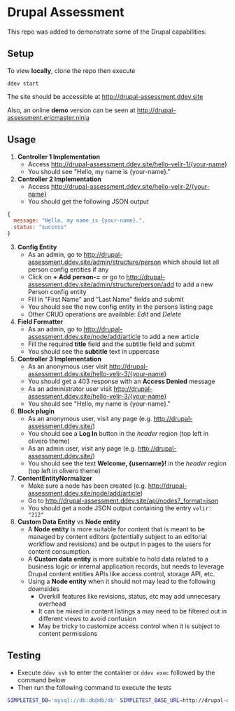 # Drupal Assessment

This repo was added to demonstrate some of the Drupal capabilities.

## Setup

To view **locally**, clone the repo then execute

```
ddev start
```

The site should be accessible at http://drupal-assessment.ddev.site

Also, an online **demo** version can be seen at http://drupal-assessment.ericmaster.ninja

## Usage

1. **Controller 1 Implementation**
   - Access http://drupal-assessment.ddev.site/hello-velir-1/{your-name}
   - You should see "Hello, my name is {your-name}."
2. **Controller 2 Implementation**
   - Access http://drupal-assessment.ddev.site/hello-velir-2/{your-name}
   - You should get the following JSON output
```javascript
{
  message: "Hello, my name is {your-name}.",
  status: "success"
}
```
3. **Config Entity**
   - As an admin, go to http://drupal-assessment.ddev.site/admin/structure/person which should list all person config entities if any
   - Click on **+ Add person-=** or go to http://drupal-assessment.ddev.site/admin/structure/person/add to add a new Person config entity
   - Fill in "First Name" and "Last Name" fields and submit
   - You should see the new config entity in the persons listing page
   - Other CRUD operations are available: *Edit* and *Delete*
4. **Field Formatter**
   - As an admin, go to http://drupal-assessment.ddev.site/node/add/article to add a new article
   - Fill the required **title** field and the subtitle field and submit
   - You should see the **subtitle** text in uppercase
5. **Controller 3 Implementation**
   - As an anonymous user visit http://drupal-assessment.ddev.site/hello-velir-3/{your-name}
   - You should get a 403 response with an **Access Denied** message
   - As an administrator user visit http://drupal-assessment.ddev.site/hello-velir-3/{your-name}
   - You should see "Hello, my name is {your-name}."
6. **Block plugin**
   - As an anonymous user, visit any page (e.g. http://drupal-assessment.ddev.site/)
   - You should see a **Log In** button in the *header* region (top left in olivero theme)
   - As an admin user, visit any page (e.g. http://drupal-assessment.ddev.site/)
   - You should see the text **Welcome, {username}!** in the *header* region (top left in olivero theme)
7. **ContentEntityNormalizer**
   - Make sure a node has been created (e.g. http://drupal-assessment.ddev.site/node/add/article)
   - Go to http://drupal-assessment.ddev.site/api/nodes?_format=json
   - You should get a node JSON output containing the entry `velir: "212"`
8. **Custom Data Entity** vs **Node entity**
   - A **Node entity** is more suitable for content that is meant to be managed by content editors (potentially subject to an editorial workflow and revisions) and be output in pages to the users for content consumption.
   - A **Custom data entity** is more suitable to hold data related to a business logic or internal application records, but needs to leverage Drupal content entities APIs like access control, storage API, etc.
   - Using a **Node entity** when it should not may lead to the following downsides
     -  Overkill features like revisions, status, etc may add unnecesary overhead
     -  It can be mixed in content listings a may need to be filtered out in different views to avoid confusion
     -  May be tricky to customize access control when it is subject to content permissions

## Testing

* Execute `ddev ssh` to enter the container or `ddev exec` followed by the command below
* Then run the following command to execute the tests
```bash
SIMPLETEST_DB='mysql://db:db@db/db' SIMPLETEST_BASE_URL=http://drupal-assessment.ddev.site vendor/bin/phpunit --configuration web/core/phpunit.xml.dist web/modules/custom/custom_module
```
